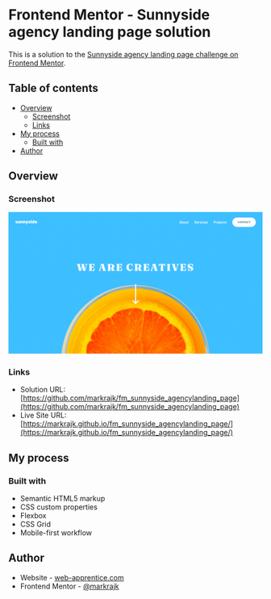 # Frontend Mentor - Sunnyside agency landing page solution

This is a solution to the [Sunnyside agency landing page challenge on Frontend Mentor](https://www.frontendmentor.io/challenges/sunnyside-agency-landing-page-7yVs3B6ef).

## Table of contents

- [Overview](#overview)
  - [Screenshot](#screenshot)
  - [Links](#links)
- [My process](#my-process)
  - [Built with](#built-with)
- [Author](#author)

## Overview

### Screenshot

![](./screenshots/screenshot.png)

### Links

- Solution URL: [https://github.com/markrajk/fm_sunnyside_agencylanding_page](https://github.com/markrajk/fm_sunnyside_agencylanding_page)
- Live Site URL: [https://markrajk.github.io/fm_sunnyside_agencylanding_page/](https://markrajk.github.io/fm_sunnyside_agencylanding_page/)

## My process

### Built with

- Semantic HTML5 markup
- CSS custom properties
- Flexbox
- CSS Grid
- Mobile-first workflow

## Author

- Website - [web-apprentice.com](https://www.web-apprentice.com/)
- Frontend Mentor - [@markrajk](https://www.frontendmentor.io/profile/markrajk)
